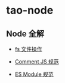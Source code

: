 # tao-node

## Node 全解
- [fs 文件操作](https://github.com/taowuu/tao-node/tree/main/fs)

- [Comment JS 规范](https://github.com/taowuu/tao-node/tree/main/cjs)

- [ES Module 规范](https://github.com/taowuu/tao-node/tree/main/ems)
